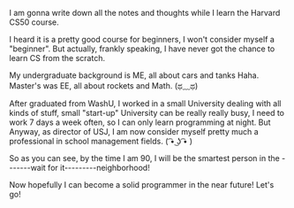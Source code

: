 I am gonna write down all the notes and thoughts while I learn the Harvard CS50 course.

I heard it is a pretty good course for beginners, I won't consider myself a "beginner". But actually, frankly speaking, I have never got the chance to learn CS from the scratch.

My undergraduate background is ME, all about cars and tanks Haha. Master's was EE, all about rockets and Math. (ಥ﹏ಥ)

After graduated from WashU, I worked in a small University dealing with all kinds of stuff, small "start-up" University can be really really busy, I need to work 7 days a week often, so I can only learn programming at night. But Anyway, as director of USJ, I am now consider myself pretty much a professional in school management fields. ( ͡• ͜ʖ ͡• )

So as you can see, by the time I am 90, I will be the smartest person in the -------wait for it---------neighborhood! 

Now hopefully I can become a solid programmer in the near future! Let's go!
